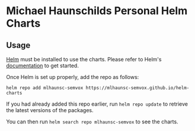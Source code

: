 # Michael Haunschilds Personal Helm Charts

## Usage

[Helm](https://helm.sh) must be installed to use the charts.
Please refer to Helm's [documentation](https://helm.sh/docs/) to get started.

Once Helm is set up properly, add the repo as follows:

```console
helm repo add mlhaunsc-semvox https://mlhaunsc-semvox.github.io/helm-charts
```

If you had already added this repo earlier, run `helm repo update` to retrieve the latest versions of the packages.

You can then run `helm search repo mlhaunsc-semvox` to see the charts.
